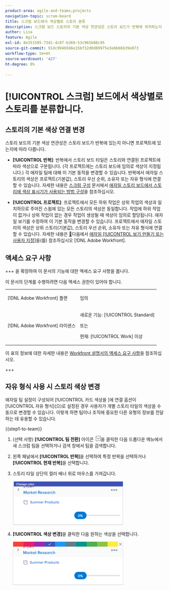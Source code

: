 ```yaml
---
product-area: agile-and-teams;projects
navigation-topic: scrum-board
title: 스크럼 보드에서 색상별로 스토리 분류
description: 스크럼 보드 스토리의 기본 색상 연관성은 스토리 보드가 반복에 위치하는지 프로젝트에 위치하는지에 따라 다릅니다.
author: Lisa
feature: Agile
exl-id: 8e351505-73d1-4c8f-b369-53c965b88c95
source-git-commit: 91dc9946566e15bf32d0d89975e3e6b66b39e873
workflow-type: tm+mt
source-wordcount: '427'
ht-degree: 0%

---
```


# [!UICONTROL 스크럼] 보드에서 색상별로 스토리를 분류합니다.

## 스토리의 기본 색상 연결 변경

스토리 보드의 기본 색상 연관성은 스토리 보드가 반복에 있는지 아니면 프로젝트에 있는지에 따라 다릅니다.

* **[!UICONTROL 반복]**: 반복에서 스토리 보드 타일은 스토리와 연결된 프로젝트에 따라 색상으로 구분됩니다. (각 프로젝트에는 스토리 보드에 임의로 색상이 지정됩니다.) 각 애자일 팀에 대해 이 기본 동작을 변경할 수 있습니다. 반복에서 애자일 스토리의 색상은 프로젝트(기본값), 스토리 우선 순위, 소유자 또는 자유 형식에 연결할 수 있습니다. 자세한 내용은 [스크럼 구성](../../../agile/get-started-with-agile-in-workfront/configure-scrum.md) 문서에서 [애자일 스토리 보드에서 스토리에 색상 표시기가 사용되는 방법 구성](../../../agile/get-started-with-agile-in-workfront/configure-scrum.md#configur4)을 참조하십시오.

* **[!UICONTROL 프로젝트]**: 프로젝트에서 모든 하위 작업은 상위 작업의 색상과 일치하므로 주어진 스윔에 있는 모든 스토리의 색상은 동일합니다. 작업에 하위 작업이 없거나 상위 작업이 없는 경우 작업이 생성될 때 색상이 임의로 할당됩니다. 애자일 보기를 수정하여 이 기본 동작을 변경할 수 있습니다. 프로젝트에서 애자일 스토리의 색상은 상위 스토리(기본값), 스토리 우선 순위, 소유자 또는 자유 형식에 연결할 수 있습니다. 자세한 내용은 [&#128279;](../../../reports-and-dashboards/reports/reporting-elements/views-overview.md)다음에서 [애자일 [!UICONTROL 보기 만들기 또는 사용자 지정]](../../../reports-and-dashboards/reports/reporting-elements/views-overview.md#customizing-an-agile-view)을(를) 참조하십시오 [!DNL Adobe Workfront].

## 액세스 요구 사항

+++ 을 확장하여 이 문서의 기능에 대한 액세스 요구 사항을 봅니다.

이 문서의 단계를 수행하려면 다음 액세스 권한이 있어야 합니다.

<table style="table-layout:auto"> 
 <tbody> 
  <tr> 
   <td role="rowheader">[!DNL Adobe Workfront] 플랜</td> 
   <td> <p>임의</p> </td> 
  </tr> 
  <tr> 
   <td role="rowheader">[!DNL Adobe Workfront] 라이센스</td> 
   <td> <p>새로운 기능: [!UICONTROL Standard]</p> 
   또는
   <p>현재: [!UICONTROL Work] 이상</p> </td> 
  </tr>
 </tbody> 
</table>

이 표의 정보에 대한 자세한 내용은 [Workfront 설명서의 액세스 요구 사항](/help/quicksilver/administration-and-setup/add-users/access-levels-and-object-permissions/access-level-requirements-in-documentation.md)을 참조하십시오.

+++

## 자유 형식 사용 시 스토리 색상 변경

애자일 팀 설정이 구성되어 [!UICONTROL 카드 색상을 &#x200B;]에 연결 옵션이 [!UICONTROL 자유 형식]&#x200B;(으)로 설정된 경우 사용자가 개별 스토리 타일의 색상을 수동으로 변경할 수 있습니다. 이렇게 하면 팀이나 조직에 중요한 다른 유형의 정보를 전달하는 데 유용할 수 있습니다.

{{step1-to-team}}

1. (선택 사항) **[!UICONTROL 팀 전환]** 아이콘 ![팀 전환 아이콘](assets/switch-team-icon.png)을 클릭한 다음 드롭다운 메뉴에서 새 스크럼 팀을 선택하거나 검색 창에서 팀을 검색합니다.

1. 왼쪽 패널에서 **[!UICONTROL 반복]**&#x200B;을 선택하여 특정 반복을 선택하거나 **[!UICONTROL 현재 반복]**&#x200B;을 선택합니다.
1. 스토리 타일 상단의 컬러 배너 위로 마우스를 가져갑니다.

   ![스토리 카드](assets/agile-story-color1-nwe-350x140.png)

1. **[!UICONTROL 색상 변경]**&#x200B;을 클릭한 다음 원하는 색상을 선택합니다.

   ![색상 선택](assets/agile-story-color2-nwe-350x138.png)
